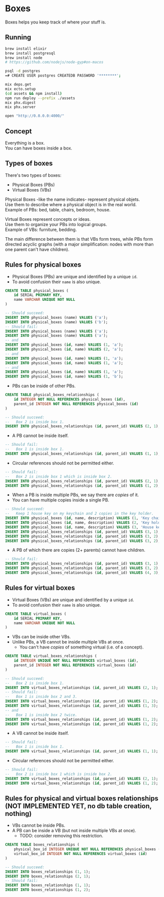 # Boxes
Boxes helps you keep track of where your stuff is.

## Running

```bash
brew install elixir
brew install postgresql
brew install node
# https://github.com/nodejs/node-gyp#on-macos

psql -d postgres
=# CREATE USER postgres CREATEDB PASSWORD '********';

mix deps.get
mix ecto.setup
(cd assets && npm install)
npm run deploy --prefix ./assets
mix phx.digest
mix phx.server

open "http://0.0.0.0:4000/"
```

## Concept
Everything is a box.  
You can have boxes inside a box.


## Types of boxes

There's two types of boxes:
* Physical Boxes (PBs)
* Virtual Boxes (VBs)

Physical Boxes -like the name indicates- represent physical objets.  
Use them to describe where a physical object is in the real world.  
Example of PBs: bed, table, chairs, bedroom, house.

Virtual Boxes represent concepts or ideas.  
Use them to organize your PBs into logical groups.  
Example of VBs: furniture, bedding.

The main difference between them is that VBs form trees, while PBs form directed acyclic graphs
(with a major simplification: nodes with more than one parent can't have children).

## Rules for physical boxes

* Physical Boxes (PBs) are unique and identified by a unique `id`.
* To avoid confusion their `name` is also unique.

```sql
CREATE TABLE physical_boxes (
	id SERIAL PRIMARY KEY,
	name VARCHAR UNIQUE NOT NULL
)
```
```sql
-- Should succeed:
INSERT INTO physical_boxes (name) VALUES ('a');
INSERT INTO physical_boxes (name) VALUES ('b');
-- Should fail:
INSERT INTO physical_boxes (name) VALUES ('a');
INSERT INTO physical_boxes (name) VALUES ('a');
-- and
INSERT INTO physical_boxes (id, name) VALUES (1, 'a');
INSERT INTO physical_boxes (id, name) VALUES (2, 'a');
-- and
INSERT INTO physical_boxes (id, name) VALUES (1, 'a');
INSERT INTO physical_boxes (id, name) VALUES (1, 'a');
-- and
INSERT INTO physical_boxes (id, name) VALUES (1, 'a');
INSERT INTO physical_boxes (id, name) VALUES (1, 'b');
```
* PBs can be inside of other PBs.

```sql
CREATE TABLE physical_boxes_relationships (
	id INTEGER NOT NULL REFERENCES physical_boxes (id),
	parent_id INTEGER NOT NULL REFERENCES physical_boxes (id)
)
```
```sql
-- Should succeed:
--   Box 2 is inside box 1.
INSERT INTO physical_boxes_relationships (id, parent_id) VALUES (2, 1);
```
* A PB cannot be inside itself.

```sql
-- Should fail:
--   Box 1 is inside box 1.
INSERT INTO physical_boxes_relationships (id, parent_id) VALUES (1, 1);
```
* Circular references should not be permitted either.

```sql
-- Should fail:
--   Box 2 is inside box 1 which is inside box 2.
INSERT INTO physical_boxes_relationships (id, parent_id) VALUES (2, 1);
INSERT INTO physical_boxes_relationships (id, parent_id) VALUES (1, 2);
```
* When a PB is inside multiple PBs, we say there are _copies_ of it.
* You can have multiple copies inside a single PB.

```sql
-- Should succeed:
--   Keep 1 house key on my keychain and 2 copies in the key holder.
INSERT INTO physical_boxes (id, name, description) VALUES (1, 'Key chain', 'Always with me');
INSERT INTO physical_boxes (id, name, description) VALUES (2, 'Key holder', 'On the wall inside the house');
INSERT INTO physical_boxes (id, name, description) VALUES (3, 'House key', 'The key to the house');
INSERT INTO physical_boxes_relationships (id, parent_id) VALUES (3, 1);
INSERT INTO physical_boxes_relationships (id, parent_id) VALUES (3, 2);
INSERT INTO physical_boxes_relationships (id, parent_id) VALUES (3, 2);
```
* A PB of which there are copies (2+ parents) cannot have children.

```sql
-- Should fail:
INSERT INTO physical_boxes_relationships (id, parent_id) VALUES (3, 1);
INSERT INTO physical_boxes_relationships (id, parent_id) VALUES (3, 2);
INSERT INTO physical_boxes_relationships (id, parent_id) VALUES (4, 3);
```

## Rules for virtual boxes

* Virtual Boxes (VBs) are unique and identified by a unique `id`.
* To avoid confusion their `name` is also unique.

```sql
CREATE TABLE virtual_boxes (
	id SERIAL PRIMARY KEY,
	name VARCHAR UNIQUE NOT NULL
)
```
* VBs can be inside other VBs.
* Unlike PBs, a VB cannot be inside multiple VBs at once.
  * You can't have _copies_ of something virtual (i.e. of a concept).

```sql
CREATE TABLE virtual_boxes_relationships (
	id INTEGER UNIQUE NOT NULL REFERENCES virtual_boxes (id),
	parent_id INTEGER NOT NULL REFERENCES virtual_boxes (id)
)
```
```sql
-- Should succeed:
--   Box 2 is inside box 1.
INSERT INTO virtual_boxes_relationships (id, parent_id) VALUES (2, 1);
-- Should fail:
--   Box 1 is inside box 2 and 3.
INSERT INTO virtual_boxes_relationships (id, parent_id) VALUES (1, 2);
INSERT INTO virtual_boxes_relationships (id, parent_id) VALUES (1, 3);
-- and
--   Box 1 is inside box 2 twice.
INSERT INTO virtual_boxes_relationships (id, parent_id) VALUES (1, 2);
INSERT INTO virtual_boxes_relationships (id, parent_id) VALUES (1, 2);
```
* A VB cannot be inside itself.
```sql
-- Should fail:
--   Box 1 is inside box 1.
INSERT INTO virtual_boxes_relationships (id, parent_id) VALUES (1, 1);
```
* Circular references should not be permitted either.

```sql
-- Should fail:
--   Box 2 is inside box 1 which is inside box 2.
INSERT INTO virtual_boxes_relationships (id, parent_id) VALUES (2, 1);
INSERT INTO virtual_boxes_relationships (id, parent_id) VALUES (1, 2);
```

## Rules for physical and virtual boxes relationships (NOT IMPLEMENTED YET, no db table creation, nothing)

* VBs cannot be inside PBs.
* A PB can be inside a VB (but not inside multiple VBs at once).
  * TODO: consider removing this restriction.

```sql
CREATE TABLE boxes_relationships (
    physical_box_id INTEGER UNIQUE NOT NULL REFERENCES physical_boxes (id),
    virtual_box_id INTEGER NOT NULL REFERENCES virtual_boxes (id)
)
```
```sql
-- Should succeed:
INSERT INTO boxes_relationships (1, 1);
INSERT INTO boxes_relationships (2, 1);
-- Should fail:
INSERT INTO boxes_relationships (1, 1);
INSERT INTO boxes_relationships (1, 2);
```
